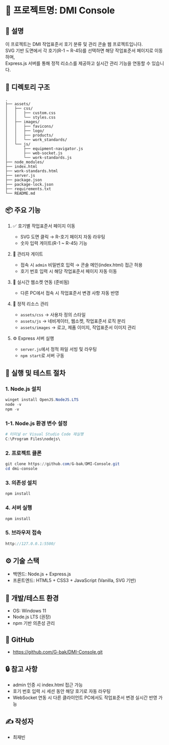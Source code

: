 # 📁 프로젝트명: DMI Console

## 📝 설명  
이 프로젝트는 DMI 작업표준서 호기 분류 및 관리 콘솔 웹 프로젝트입니다.  
SVG 기반 도면에서 각 호기(R-1 ~ R-45)를 선택하면 해당 작업표준서 페이지로 이동하며,  
Express.js 서버를 통해 정적 리소스를 제공하고 실시간 관리 기능을 연동할 수 있습니다.  



## 📁 디렉토리 구조
```pgsql
.
├── assets/
│   ├── css/
│   │   ├── custom.css
│   │   └── styles.css
│   ├── images/
│   │   ├── favicons/
│   │   ├── logo/
│   │   ├── products/
│   │   └── work_standards/
│   └── js/
│       ├── equipment-navigator.js
│       ├── web-socket.js
│       └── work-standards.js
├── node_modules/
├── index.html
├── work-standards.html
├── server.js
├── package.json
├── package-lock.json
├── requirements.txt
└── README.md
```



## 📦 주요 기능
1. ✅ 호기별 작업표준서 페이지 이동  
   - SVG 도면 클릭 → R-호기 페이지 자동 라우팅  
   - 숫자 입력 게이트(R-1 ~ R-45) 기능  

2. 🔑 관리자 게이트  
   - 접속 시 `admin` 비밀번호 입력 → 콘솔 메인(index.html) 접근 허용  
   - 호기 번호 입력 시 해당 작업표준서 페이지 자동 이동  

3. 📡 실시간 웹소켓 연동 (준비됨)  
   - 다른 PC에서 접속 시 작업표준서 변경 사항 자동 반영  

4. 🎨 정적 리소스 관리  
   - `assets/css` → 사용자 정의 스타일  
   - `assets/js` → 네비게이터, 웹소켓, 작업표준서 로직 분리  
   - `assets/images` → 로고, 제품 이미지, 작업표준서 이미지 관리  

5. ⚙️ Express 서버 실행  
   - `server.js`에서 정적 파일 서빙 및 라우팅  
   - `npm start`로 서버 구동  



## 🧪 실행 및 테스트 절차

### 1. Node.js 설치
```powershell
winget install OpenJS.NodeJS.LTS
node -v
npm -v
```

### 1-1. Node.js 환경 변수 설정
```powershell
# 터미널 or Visual Studio Code 재실행
C:\Program Files\nodejs\
```

### 2. 프로젝트 클론
```powershell
git clone https://github.com/G-bak/DMI-Console.git
cd dmi-console
```

### 3. 의존성 설치
```powershell
npm install
```

### 4. 서버 실행
```powershell
npm install
```

### 5. 브라우저 접속
```cpp
http://127.0.0.1:5500/
```



## ⚙️ 기술 스택
- 백엔드: Node.js + Express.js
- 프론트엔드: HTML5 + CSS3 + JavaScript (Vanilla, SVG 기반)



## 📌 개발/테스트 환경
- OS: Windows 11
- Node.js LTS (권장)
- npm 기반 의존성 관리



## 📎 GitHub
- https://github.com/G-bak/DMI-Console.git



## 🔒 참고 사항
- admin 인증 시 index.html 접근 가능
- 호기 번호 입력 시 세션 동안 해당 호기로 자동 라우팅
- WebSocket 연동 시 다른 클라이언트 PC에서도 작업표준서 변경 실시간 반영 가능



## ✍ 작성자
- 최재빈